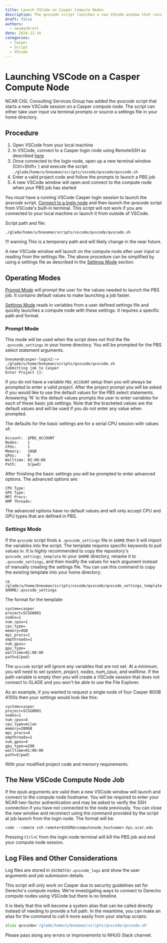 ```yaml
---
title: Launch VSCode on Casper Compute Nodes
description: The qvscode script launches a new VSCode window that runs on a Casper compute node with user defined settings.
draft: false
authors:
  - neumanbrett
date: 2024-12-16
categories:
  - Casper
  - Script
  - VSCode
---
```


# Launching VSCode on a Casper Compute Node

NCAR CISL Consulting Services Group has added the *qvscode* script that starts a new VSCode session on a Casper compute node.  The script can either take user input via terminal prompts or source a settings file in your home directory.

<!-- more -->

## Procedure

1. Open VSCode from your local machine
2. In VSCode, connect to a Casper login node using RemoteSSH as described [here](https://ncar-hpc-docs.readthedocs.io/en/latest/environment-and-software/vscode/#connecting-to-derecho-or-casper)
3. Once connected to the login node, open up a new terminal window (Ctrl+Shift+\`) and execute the script: `./glade/home/u/bneuman/scripts/vscode/qvscode/qvscode.sh`
4. Enter a valid project code and follow the prompts to launch a PBS job
5. A new VSCode window will open and connect to the compute node when your PBS job has started

You *must* have a running VSCode Casper login session to launch the *qvscode* script. [Connect to a login node](https://ncar-hpc-docs.readthedocs.io/en/latest/environment-and-software/vscode/#connecting-to-derecho-or-casper) and then launch the *qvscode* script from VSCode's built-in terminal.  This script will not work if you are connected to your local machine or launch it from outside of VSCode.

Script path and file:

`./glade/home/u/bneuman/scripts/vscode/qvscode/qvscode.sh`

!!! warning 
    This is a temporary path and will likely change in the near future.

A new VSCode window will launch on the compute node after user input or reading from the settings file.  The above procedure can be simplified by using a settings file as described in the [Settings Mode](#settings-mode) section.

## Operating Modes

[Prompt Mode]($prompt-mode) will prompt the user for the values needed to launch the PBS job.  It contains default values to make launching a job faster.

[Settings Mode]($settings-mode) reads in variables from a user defined settings file and quickly launches a compute node with these settings.  It requires a specific path and format.

### Prompt Mode

This mode will be used when the script does not find the file `.qvscode_settings` in your home directory.  You will be prompted for the PBS select statement arguments. 

```
bneuman@casper-login2:~> ./glade/u/home/bneuman/scripts/qvscode/qvscode.sh 
Submitting job to Casper
Enter Project []: 
```

If you do not have a variable `PBS_ACCOUNT` setup then you will always be prompted to enter a valid project.  After the project prompt you will be asked if you would like to use the default values for the PBS select statements.  Answering 'N' to the default values prompts the user to enter variables for each of these basic job settings.  Note that the bracketed values are the default values and will be used if you do not enter any value when prompted.  

The defaults for the basic settings are for a serial CPU session with values of:

```
Account:  $PBS_ACCOUNT
Nodes:    1         
CPUs:     1         
Memory:   10GB         
GPUs:     0         
Walltime: 02:00:00         
Path:     $(pwd)
```

After finishing the basic settings you will be prompted to enter advanced options.  The advanced options are:

```
CPU Type:    
GPU Type:    
MPI Procs:   
OMP Threads: 
```

The advanced options have no default values and will only accept CPU and GPU types that are defined in PBS.

### Settings Mode

If the `qvscode` script finds a `.qvscode_settings` file in `$HOME` then it will import the variables into the script. The template requires specific keywords to pull values in.  It is *highly* recommended to copy the repository's `qvscode_settings_template` to your `$HOME` directory, rename it to `.qvscode_settings`, and then modify the values for each argument instead of manually creating the settings file.  You can use this command to copy the existing template into your home directory:

`cp /glade/u/home/bneuman/scripts/vscode/qvscode/qvscode_settings_template $HOME/.qvscode_settings`

The format for the template:

```
system=casper
project=SCSG0001
nodes=1
num_cpus=1
cpu_type=
memory=4GB
mpi_procs=1
ompthreads=1
num_gpus=
gpu_type=
walltime=01:00:00
path=$(pwd)

```

The `qvscode` script will ignore any variables that are not set.  At a minimum, you will need to set *system*, *project*, *nodes*, *num_cpus*, and *walltime*.  If the path variable is empty then you will create a VSCode session that does not connect to GLADE and you won't be able to use the File Explorer.

As an example, if you wanted to request a single node of four Casper 80GB A100s then your settings would look like this:

```
system=casper
project=SCSG0001
nodes=1
num_cpus=4
cpu_type=milan
memory=200GB
mpi_procs=4
ompthreads=1
num_gpus=4
gpu_type=a100
walltime=01:00:00
path=$(pwd)

```

With your modified project code and memory requirements.

## The New VSCode Compute Node Job

If the qsub arguments are valid then a new VSCode window will launch and connect to the compute node hostname.  You will be required to enter your NCAR two-factor authentication and may be asked to verify the SSH connection if you have not connected to the node previously.  You can close the new window and reconnect using the command provided by the script at job launch from the login node.  The format will be:

```code --remote ssh-remote+$USER@<computenode_hostname>.hpc.ucar.edu```

Pressing `Ctrl+C` from the login node terminal will kill the PBS job and end your compute node session.

## Log Files and Other Considerations

Log files are stored in `$SCRATCH/.qvscode_logs` and show the user arguments and job submission details.

This script will only work on Casper due to security guidelines set for Derecho's compute nodes.  We're investigating ways to connect to Derecho compute nodes using VSCode but there is no timeline.

It is likely that this will become a system alias that can be called directly instead of needing to provide a full path. In the meantime, you can make an alias for the command to call it more easily from your startup scripts:

```sh
alias qvscode='/glade/home/u/bneuman/scripts/qvscode/qvscode.sh'
```

Please pass along any errors or improvements to NHUG Slack channel.
